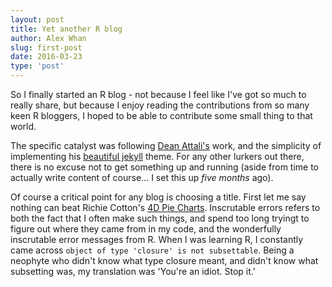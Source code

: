```yaml
---
layout: post
title: Yet another R blog
author: Alex Whan
slug: first-post
date: 2016-03-23
type: 'post'
---
```


So I finally started an R blog - not because I feel like I've got so much to really share, but because I enjoy reading the contributions from so many keen R bloggers, I hoped to be able to contribute some small thing to that world.

The specific catalyst was following [Dean Attali's](http://deanattali.com/) work, and the simplicity of implementing his [beautiful jekyll](https://github.com/daattali/beautiful-jekyll) theme. For any other lurkers out there, there is no excuse not to get something up and running (aside from time to actually write content of course... I set this up *five months* ago).

Of course a critical point for any blog is choosing a title. First let me say nothing can beat Richie Cotton's [4D Pie Charts](http://4dpiecharts.com/). Inscrutable errors refers to both the fact that I often make such things, and spend too long tryingt to figure out where they came from in my code, and the wonderfully inscrutable error messages from R. When I was learning R, I constantly came across `object of type 'closure' is not subsettable`. Being a neophyte who didn't know what type closure meant, and didn't know what subsetting was, my translation was 'You're an idiot. Stop it.'